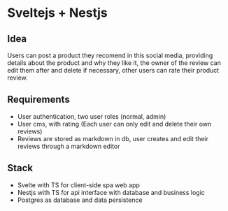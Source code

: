 # Sveltejs + Nestjs

## Idea

Users can post a product they recomend in this social media, providing details about the product and why they like it, the owner of the review can edit them after and delete if necessary, other users can rate their product review.

## Requirements

- User authentication, two user roles (normal, admin)
- User cms, with rating (Each user can only edit and delete their own reviews)
- Reviews are stored as markdown in db, user creates and edit their reviews through a markdown editor

## Stack

- Svelte with TS for client-side spa web app
- Nestjs with TS for api interface with database and business logic
- Postgres as database and data persistence
